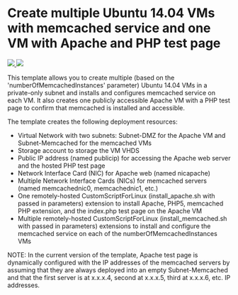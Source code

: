 # Create multiple Ubuntu 14.04 VMs with memcached service and one VM with Apache and PHP test page

<a href="https://portal.azure.com/#create/Microsoft.Template/uri/https%3A%2F%2Fraw.githubusercontent.com%2FAzure%2Fazure-quickstart-templates%2Fmaster%2Fmemcached-multi-vm-ubuntu%2Fazuredeploy.json" target="_blank">
    <img src="http://azuredeploy.net/deploybutton.png"/>
</a>
<a href="http://armviz.io/#/?load=https%3A%2F%2Fraw.githubusercontent.com%2FAzure%2Fazure-quickstart-templates%2Fmaster%2Fmemcached-multi-vm-ubuntu%2Fazuredeploy.json" target="_blank">
    <img src="http://armviz.io/visualizebutton.png"/>
</a>

This template allows you to create multiple (based on the 'numberOfMemcachedInstances' parameter) Ubuntu 14.04 VMs in a private-only subnet and installs and configures memcached service on each VM. It also creates one publicly accessible Apache VM with a PHP test page to confirm that memcached is installed and accessible.

The template creates the following deployment resources:
* Virtual Network with two subnets: Subnet-DMZ for the Apache VM and Subnet-Memcached for the memcached VMs
* Storage account to storage the VM VHDS
* Public IP address (named publicip) for accessing the Apache web server and the hosted PHP test page
* Network Interface Card (NIC) for Apache web (named nicapache)
* Multiple Network Interface Cards (NICs) for memcached servers (named memcachednic0, memcachednic1, etc.)
* One remotely-hosted CustomScriptForLinux (install_apache.sh with passed in parameters) extension to install Apache, PHP5, memcached PHP extension, and the index.php test page on the Apache VM
* Multiple remotely-hosted CustomScriptForLinux (install_memcached.sh with passed in parameters) extensions to install and configure the memcached service on each of the numberOfMemcachedInstances VMs

NOTE: In the current version of the template, Apache test page is dynamically configured with the IP addresses of the memcached servers by assuming that they are always deployed into an empty Subnet-Memcached and that the first server is at x.x.x.4, second at x.x.x.5, third at x.x.x.6, etc. IP addresses.
